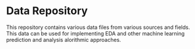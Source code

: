# Data Repository
This repository contains various data files from various sources and fields.
This data can be used for implementing EDA and other machine learning prediction and analysis alorithmic approaches.
